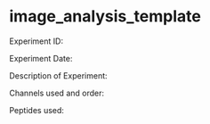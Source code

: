 # image_analysis_template

Experiment ID:

Experiment Date: 

Description of Experiment: 

Channels used and order: 

Peptides used:
